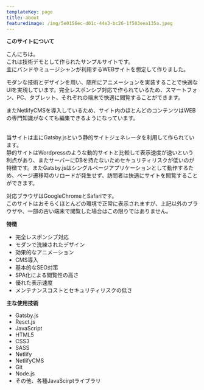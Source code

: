 ```yaml
---
templateKey: page
title: about
featuredimage: /img/5e0156ec-d01c-44e3-bc26-1f503eea135a.jpeg
---
```

**このサイトについて**

こんにちは。\
これは技術デモとして作られたサンプルサイトです。\
主にバンドやミュージシャンが利用するWEBサイトを想定して作りました。

モダンな技術とデザインを用い、随所にアニメーションを実装することで快適なUIを実現しています。完全レスポンシブ対応で作られているため、スマートフォン、PC、タブレット、それぞれの端末で快適に閲覧することができます。

またNetlifyCMSを導入しているため、サイト内のほとんどのコンテンツはWEBの専門知識がなくても編集できるようになっています。

\
当サイトは主にGatsby.jsという静的サイトジェネレータを利用して作られています。\
静的サイトはWordpressのような動的サイトと比較して表示速度が速いという利点があり、またサーバーにDBを持たないためセキュリティリスクが低いのが特徴です。またGatsby.jsはシングルページアプリケーションとして動作するため、ページ遷移時のリロードが発生せず、訪問者は快適にサイトを閲覧することができます。

対応ブラウザはGoogleChromeとSafariです。\
このサイトはおそらくほとんどの環境で正常に表示されますが、上記以外のブラウザや、一部の古い端末で閲覧した場合はこの限りではありません。

**特徴**

* 完全レスポンシブ対応
* モダンで洗練されたデザイン
* 効果的なアニメーション
* CMS導入
* 基本的なSEO対策
* SPA化による閲覧性の高さ
* 優れた表示速度
* メンテナンスコストとセキュリティリスクの低さ

**主な使用技術**

* Gatsby.js
* Resct.js
* JavaScript
* HTML5
* CSS3
* SASS
* Netlify
* NetlifyCMS
* Git
* Node.js
* その他、各種JavaScirptライブラリ
